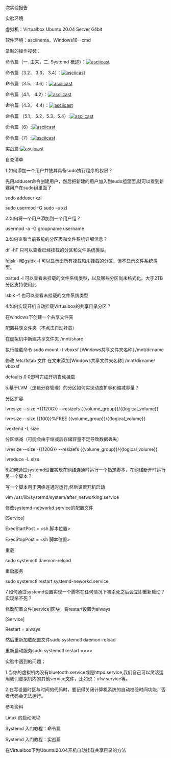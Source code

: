 次实验报告

实验环境

虚拟机：Virtualbox Ubuntu 20.04 Server 64bit

软件环境：asciinema，Windows10--cmd

录制的操作视频：

命令篇（一. 由来，二. Systemd 概述）：[![asciicast](https://asciinema.org/a/7YsYGjf3gCH2a7TqyraSNJw4i.svg)](https://asciinema.org/a/7YsYGjf3gCH2a7TqyraSNJw4i)

命令篇（3.2， 3.3， 3.4）：[![asciicast](https://asciinema.org/a/qy51ifT4hLL0NpNOar4BwwJJa.svg)](https://asciinema.org/a/qy51ifT4hLL0NpNOar4BwwJJa)

命令篇（3.5， 3.6）：[![asciicast](https://asciinema.org/a/PW4N95L785EtJNhgehtYHu0s4.svg)](https://asciinema.org/a/PW4N95L785EtJNhgehtYHu0s4)

命令篇（4.1， 4.2）：[![asciicast](https://asciinema.org/a/xGnkQjpxCta2A5ZpvheFp7WnG.svg)](https://asciinema.org/a/xGnkQjpxCta2A5ZpvheFp7WnG)

命令篇（4.3， 4.4）：[![asciicast](https://asciinema.org/a/1iRz6QvIf1zsOVjRpXKeXHHKN.svg)](https://asciinema.org/a/1iRz6QvIf1zsOVjRpXKeXHHKN)

命令篇 （5.1， 5.2，5.3，5.4）:[![asciicast](https://asciinema.org/a/O5yPdhIRvPZR8ASRofr2F5k7k.svg)](https://asciinema.org/a/O5yPdhIRvPZR8ASRofr2F5k7k)

命令篇（6）:[![asciicast](https://asciinema.org/a/KTXO9LIi09uFDMrUaQ9XDaEqk.svg)](https://asciinema.org/a/KTXO9LIi09uFDMrUaQ9XDaEqk)

命令篇（7）:[![asciicast](https://asciinema.org/a/ACt7210BzAu2w74868Uv4g5t1.svg)](https://asciinema.org/a/ACt7210BzAu2w74868Uv4g5t1)

实战篇:[![asciicast](https://asciinema.org/a/UfILbAixmN8Pf5xEn6mlEBmK9.svg)](https://asciinema.org/a/UfILbAixmN8Pf5xEn6mlEBmK9)

自查清单

1.如何添加一个用户并使其具备sudo执行程序的权限？

先用adduser命令创建用户，然后把新建的用户加入到sudo组里面,就可以看到新建用户在sudo组里面了

sudo adduser xzl

sudo usermod -G sudo -a xzl

2.如何将一个用户添加到一个用户组？

usermod -a -G groupname username

3.如何查看当前系统的分区表和文件系统详细信息？

df -hT 只可以查看已经挂载的分区和文件系统类型。

fdisk -l和gsidk -l 可以显示出所有挂载和未挂载的分区，但不显示文件系统类型。

parted -l 可以查看未挂载的文件系统类型，以及哪些分区尚未格式化。大于2TB分区支持使用此

lsblk -f 也可以查看未挂载的文件系统类型

4.如何实现开机自动挂载Virtualbox的共享目录分区？

在windows下创建一个共享文件夹

配置共享文件夹（不点击自动挂载）

在虚拟机中新建共享文件夹 /mnt/share

执行挂载命令 sudo mount -t vboxsf [Windows共享文件夹名称] /mnt/dirname

修改 /etc/fstab 文件 在文末添加[Windows共享文件夹名称] /mnt/dirname/ vboxsf 

defaults 0 0即可完成开机自动挂载

5.基于LVM（逻辑分卷管理）的分区如何实现动态扩容和缩减容量？

分区扩容

lvresize --size +{{120G}} --resizefs {{volume_group}}/{{logical_volume}}

lvresize --size {{100}}%FREE {{volume_group}}/{{logical_volume}}

lvextend -L size

分区缩减（可能会由于缩减后存储容量不足导致数据丢失）

lvresize --size -{{120G}} --resizefs {{volume_group}}/{{logical_volume}}

lvreduce -L size

6.如何通过systemd设置实现在网络连通时运行一个指定脚本，在网络断开时运行另一个脚本？

写一个脚本用于网络连通时运行,然后设置开机启动

vim /usr/lib/systemd/system/after_networking.service

修改systemd-networkd.service的配置文件

[Service]

ExecStartPost = <sh 脚本位置>

ExecStopPost = <sh 脚本位置>

重载

sudo systemctl daemon-reload

重启服务

sudo systemctl restart systemd-neworkd.service

7.如何通过systemd设置实现一个脚本在任何情况下被杀死之后会立即重新启动？实现杀不死？

修改配置文件[service]区块，将restart设置为always

[Service]

Restart = always

然后重新加载配置文件sudo systemctl daemon-reload

重新启动服务sudo systemctl restart ××××

实验中遇到的问题；

1.当你的虚拟机内没有bluetooth.service或是httpd.service,我们自己可以灵活运用我们虚拟机内的其他service文件，比如说：ufw.service等。

2.在写设置时区与时间的代码时，要记得关闭计算机系统的自动校验时间功能，否者代码会无法运行。

参考资料

Linux 的启动流程

Systemd 入门教程：命令篇

Systemd 入门教程：实战篇

在Virtualbox下为Ubuntu20.04开机自动挂载共享目录的方法